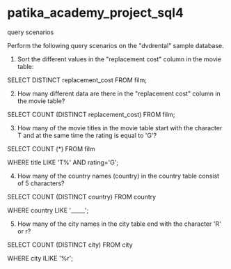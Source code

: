 # patika_academy_project_sql4
query scenarios

Perform the following query scenarios on the "dvdrental" sample database.

1. Sort the different values in the "replacement cost" column in the movie table:

SELECT DISTINCT replacement_cost FROM film;

2. How many different data are there in the "replacement cost" column in the movie table?

SELECT COUNT (DISTINCT replacement_cost) FROM film;

3. How many of the movie titles in the movie table start with the character T and at the same time the rating is equal to 'G'?

SELECT COUNT (*) FROM film

WHERE title LIKE 'T%' AND  rating='G';

4. How many of the country names (country) in the country table consist of 5 characters?

SELECT COUNT (DISTINCT country) FROM country

WHERE country LIKE '_____';

5. How many of the city names in the city table end with the character 'R' or r?

SELECT COUNT (DISTINCT city) FROM city

WHERE city ILIKE '%r';
